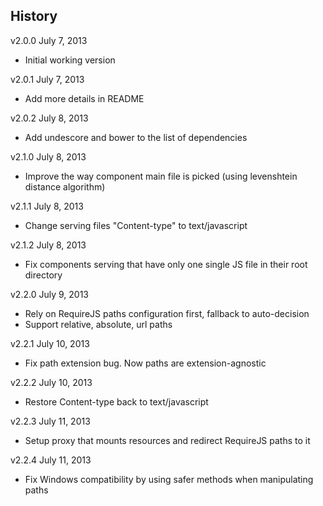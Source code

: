 ## History

v2.0.0 July 7, 2013
- Initial working version

v2.0.1 July 7, 2013
- Add more details in README

v2.0.2 July 8, 2013
- Add undescore and bower to the list of dependencies

v2.1.0 July 8, 2013
- Improve the way component main file is picked (using levenshtein distance
  algorithm)

v2.1.1 July 8, 2013
- Change serving files "Content-type" to text/javascript

v2.1.2 July 8, 2013
- Fix components serving that have only one single JS file in their root directory

v2.2.0 July 9, 2013
- Rely on RequireJS paths configuration first, fallback to auto-decision
- Support relative, absolute, url paths

v2.2.1 July 10, 2013
- Fix path extension bug. Now paths are extension-agnostic

v2.2.2 July 10, 2013
- Restore Content-type back to text/javascript

v2.2.3 July 11, 2013
- Setup proxy that mounts resources and redirect RequireJS paths to it

v2.2.4 July 11, 2013
- Fix Windows compatibility by using safer methods when manipulating paths
